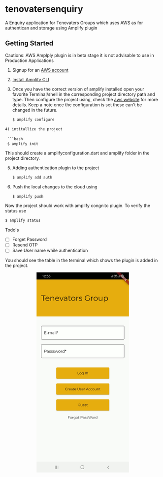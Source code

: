 # tenovatersenquiry

A Enquiry application for Tenovaters Groups which uses AWS as for authentican and storage using Amplify plugin

## Getting Started

Cautions: AWS Amplply plugin is in beta stage it is not advisable to use in Production Applications

1) Signup for an [AWS account](https://console.aws.amazon.com/console/home)

2)  [Install Amplify CLI](https://docs.amplify.aws/cli/start/install)

3) Once you have the correct version of amplify installed open your favorite Terminal/shell in the corresponding project directory path and type. Then configure the project using, check the [aws website](https://docs.amplify.aws/cli/start/install#option-2-follow-the-instructions) for more details. Keep a note once the configuration is set these can't be changed in the future.
   
   ```bash
   $ amplify configure
  ```
4) intitallize the project
   
   ```bash
   $ amplify init
   ```
   This should create a amplifyconfiguration.dart and amplify folder in the project directory.

5) Adding authentication plugin to the project
   ```bash
   $ amplify add auth
   ```
6) Push the local changes to the cloud using
   ```bash
   $ amplify push
   ```
 Now the project should work with amplify congnito plugin. To verify the status use
 ```bash
 $ amplify status
 ```
 Todo's
 - [ ] Forget Password
 - [ ] Resend OTP
 - [ ] Save User name while authentication
 
You should see the table in the terminal which shows the plugin is added in the project.
<p align="center">
<img src="https://github.com/msavanan/images_readme/blob/main/tenovatersenquiry/tenavators_gif.gif" width="300"/>
</p>
